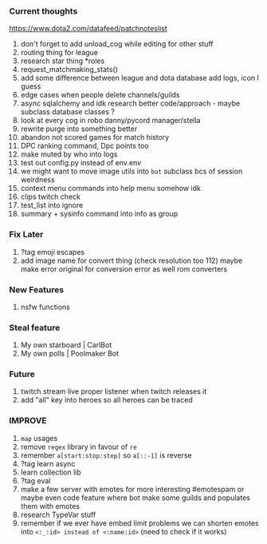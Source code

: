 ### Current thoughts
https://www.dota2.com/datafeed/patchnoteslist
1. don't forget to add unload_cog while editing for other stuff
2. routing thing for league
3. research star thing *roles
4. request_matchmaking_stats()
5. add some difference between league and dota database add logs, icon I guess
6. edge cases when people delete channels/guilds
7. async sqlalchemy and idk research better code/approach - maybe subclass database classes ?
8. look at every cog in robo danny/pycord manager/stella
9. rewrite purge into something better
10. abandon not scored games for match history
11. DPC ranking command, Dpc points too
12. make muted by who into logs
13. test out config.py instead of env.env 
14. we might want to move image utils into `bot` subclass bcs of session weirdness
15. context menu commands into help menu somehow idk
16. clips twitch check 
17. test_list into ignore
18. summary + sysinfo command into info as group 

### Fix Later
1. ?tag emoji escapes 
2. add image name for convert thing (check resolution too 112)
maybe make error original for conversion error as well rom converters


### New Features
1. nsfw functions

### Steal feature
1. My own starboard | CarlBot 
2. My own polls | Poolmaker Bot

### Future
1. twitch stream live proper listener when twitch releases it
2. add "all" key into heroes so all heroes can be traced

### IMPROVE
1. `map` usages
2. remove `regex` library in favour of `re`
3. remember `a[start:stop:step]` so `a[::-1]` is reverse
4. ?tag learn async
5. learn collection lib
6. ?tag eval
7. make a few server with emotes for more interesting #emotespam or maybe even code feature where bot make some guilds and populates them with emotes
8. research TypeVar stuff
9. remember if we ever have embed limit problems we can shorten emotes into `<:_:id> instead of <:name:id>` (need to check if it works)